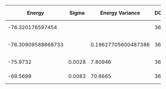 | Energy             | Sigma   | Energy Variance     | DOF | Method                                                       | Data Repository |
|--------------------|---------|---------------------|-----|--------------------------------------------------------------|-----------------|
| -76.320176597454   |         |                     | 36  | Exact diagonalization                                        |                 |
| -76.30909588668733 |         | 0.19627705600487386 | 36  | DMRG (bond dimension = 2048)                                 |                 |
| -75.9732           | 0.0028  | 7.80946             | 36  | RBM (alpha = 1)                                              |                 |
| -69.5699           | 0.0083  | 70.6665             | 36  | Jastrow baseline                                             |                 |
